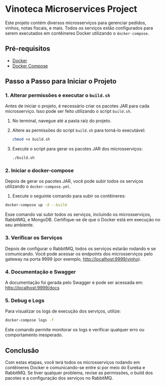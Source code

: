 # Vinoteca Microservices Project

Este projeto contém diversos microsserviços para gerenciar pedidos, vinhos, notas fiscais, e mais. Todos os serviços estão configurados para serem executados em contêineres Docker utilizando o `docker-compose`.

## Pré-requisitos

- [Docker](https://docs.docker.com/get-docker/)
- [Docker Compose](https://docs.docker.com/compose/install/)

## Passo a Passo para Iniciar o Projeto


### 1. Alterar permissões e executar o `build.sh`

Antes de iniciar o projeto, é necessário criar os pacotes JAR para cada microsserviço. Isso pode ser feito utilizando o script `build.sh`.

1. No terminal, navegue até a pasta raiz do projeto.
2. Altere as permissões do script `build.sh` para torná-lo executável:

   ```bash
   chmod +x build.sh
   ```

3. Execute o script para gerar os pacotes JAR dos microsserviços:

   ```bash
   ./build.sh
   ```


### 2. Iniciar o docker-compose
Depois de gerar os pacotes JAR, você pode subir todos os serviços utilizando o `docker-compose.yml`.

1. Execute o seguinte comando para subir os contêineres:

```bash
docker-compose up -d --build
```

Esse comando vai subir todos os serviços, incluindo os microsserviços, RabbitMQ, e MongoDB. Certifique-se de que o Docker está em execução no seu ambiente.


### 3. Verificar os Serviços

Depois de configurar o RabbitMQ, todos os serviços estarão rodando e se comunicando. Você pode acessar os endpoints dos microsserviços pelo gateway na porta 9999 (por exemplo, [http://localhost:9999/vinho](http://localhost:9999/vinho)).


### 4. Documentação e Swagger

A documentação foi gerada pelo Swagger e pode ser acessada em: [http://localhost:9999/docs](http://localhost:9999/docs)

### 5. Debug e Logs

Para visualizar os logs de execução dos serviços, utilize:

```bash
docker-compose logs -f
```

Este comando permite monitorar os logs e verificar qualquer erro ou comportamento inesperado.


## Conclusão

Com estas etapas, você terá todos os microsserviços rodando em contêineres Docker e comunicando-se entre si por meio do Eureka e RabbitMQ. Se tiver qualquer problema, revise as permissões, o build dos pacotes e a configuração dos serviços no RabbitMQ.
